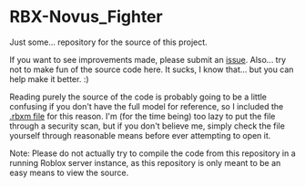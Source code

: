 # RBX-Novus_Fighter
Just some... repository for the source of this project.

If you want to see improvements made, please submit an [issue](https://github.com/shooter7620/RBX-Novus_Fighter/issues).
Also... try not to make fun of the source code here. It sucks, I know that... but you can help make it better. :)

Reading purely the source of the code is probably going to be a little confusing if you don't have the full model for reference, so I included the [.rbxm file](/Novus_FighterProject.rbxm) for this reason. I'm (for the time being) too lazy to put the file through a security scan, but if you don't believe me, simply check the file yourself through reasonable means before ever attempting to open it.

Note: Please do not actually try to compile the code from this repository in a running Roblox server instance, as this repository is only meant to be an easy means to view the source.
